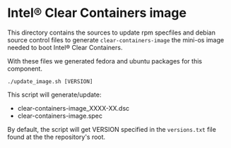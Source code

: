 # Intel® Clear Containers image

This directory contains the sources to update rpm specfiles and debian source
control files to generate ``clear-containers-image`` the mini-os image needed
to boot Intel® Clear Containers.

With these files we generated fedora and ubuntu packages for this component.

``./update_image.sh [VERSION]``

This script will generate/update:

  * clear-containers-image_XXXX-XX.dsc
  * clear-containers-image.spec

By default, the script will get VERSION specified in the ``versions.txt`` file
found at the the repository's root.
